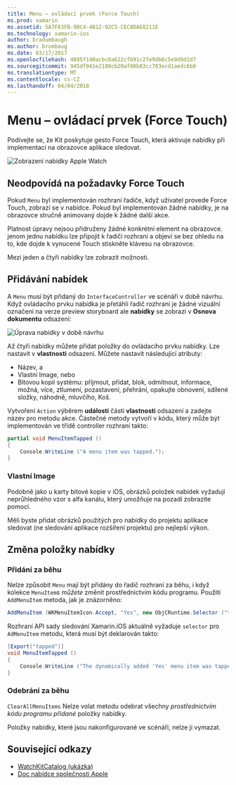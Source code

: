 ```yaml
---
title: Menu – ovládací prvek (Force Touch)
ms.prod: xamarin
ms.assetid: 5A7F83FB-9BC4-4812-92C5-CEC8DAE8211E
ms.technology: xamarin-ios
author: bradumbaugh
ms.author: brumbaug
ms.date: 03/17/2017
ms.openlocfilehash: 4895f140acbc8a622cfb91c2fe9db6c5e9d9d1d7
ms.sourcegitcommit: 945df041e2180cb20af08b83cc703ecd1aedc6b0
ms.translationtype: MT
ms.contentlocale: cs-CZ
ms.lasthandoff: 04/04/2018
---
```

# <a name="menu-control-force-touch"></a>Menu – ovládací prvek (Force Touch)

Podívejte se, že Kit poskytuje gesto Force Touch, která aktivuje nabídky při implementaci na obrazovce aplikace sledovat.

![](menu-images/menu.png "Zobrazení nabídky Apple Watch")
<!-- watch image courtesy of http://infinitapps.com/bezel/ -->

## <a name="responding-to-force-touch"></a>Neodpovídá na požadavky Force Touch

Pokud `Menu` byl implementován rozhraní řadiče, když uživatel provede Force Touch, zobrazí se v nabídce. Pokud byl implementován žádné nabídky, je na obrazovce stručně animovaný dojde k žádné další akce.

Platnost úpravy nejsou přidruženy žádné konkrétní element na obrazovce. jenom jednu nabídku lze připojit k řadiči rozhraní a objeví se bez ohledu na to, kde dojde k vynucené Touch stiskněte klávesu na obrazovce.

Mezi jeden a čtyři nabídky lze zobrazit možnosti.


## <a name="adding-a-menu"></a>Přidávání nabídek

A `Menu` musí být přidaný do `InterfaceController` ve scénáři v době návrhu. Když ovládacího prvku nabídka je přetáhli řadič rozhraní je žádné vizuální označení na verze preview storyboard ale **nabídky** se zobrazí v **Osnova dokumentu** odsazení:

![](menu-images/menu-action.png "Úprava nabídky v době návrhu")

Až čtyři nabídky můžete přidat položky do ovládacího prvku nabídky. Lze nastavit v **vlastnosti** odsazení. Můžete nastavit následující atributy:

- Název, a
- Vlastní Image, nebo
- Bitovou kopii systému: přijmout, přidat, blok, odmítnout, informace, možná, více, ztlumení, pozastavení, přehrání, opakujte obnovení, sdílené složky, náhodně, mluvčího, Koš.

Vytvoření `Action` výběrem **události** části **vlastnosti** odsazení a zadejte název pro metodu akce. Částečné metody vytvoří v kódu, který může být implementován ve třídě controller rozhraní takto:

```csharp
partial void MenuItemTapped ()
{
    Console.WriteLine ("A menu item was tapped.");
}
```

### <a name="custom-images"></a>Vlastní Image

Podobně jako u karty bitové kopie v iOS, obrázků položek nabídek vyžadují neprůhledného vzor s alfa kanálu, který umožňuje na pozadí zobrazíte pomocí.

Měli byste přidat obrázků použitých pro nabídky do projektu aplikace sledovat (ne sledování aplikace rozšíření projektu) pro nejlepší výkon.


## <a name="changing-the-menu-items"></a>Změna položky nabídky

<!--
### Design Time Items

Menu items added the the storyboard can be shown and hidden programmatically.
-->

### <a name="adding-at-runtime"></a>Přidání za běhu

Nelze způsobit `Menu` mají být přidány do řadič rozhraní za běhu, i když kolekce `MenuItem`s *můžete* změnit prostřednictvím kódu programu.
Použití `AddMenuItem` metoda, jak je znázorněno:

```csharp
AddMenuItem (WKMenuItemIcon.Accept, "Yes", new ObjCRuntime.Selector ("tapped"));
```

Rozhraní API sady sledování Xamarin.iOS aktuálně vyžaduje `selector` pro `AdMenuItem` metodu, která musí být deklarován takto:

```csharp
[Export("tapped")]
void MenuItemTapped ()
{
    Console.WriteLine ("The dynamically added 'Yes' menu item was tapped.");
}
```

### <a name="removing-at-runtime"></a>Odebrání za běhu

`ClearAllMenuItems` Nelze volat metodu odebrat všechny *prostřednictvím kódu programu přidané* položky nabídky.

Položky nabídky, které jsou nakonfigurované ve scénáři, nelze ji vymazat.



## <a name="related-links"></a>Související odkazy

- [WatchKitCatalog (ukázka)](https://developer.xamarin.com/samples/monotouch/watchOS/WatchKitCatalog/)
- [Doc nabídce společnosti Apple](https://developer.apple.com/library/prerelease/ios/documentation/General/Conceptual/WatchKitProgrammingGuide/Menus.html)
